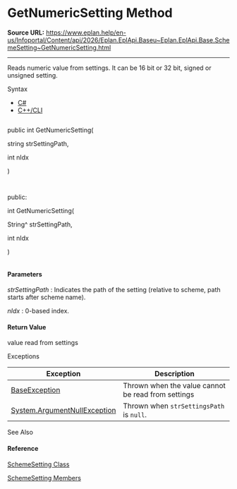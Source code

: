 # GetNumericSetting Method

**Source URL:** https://www.eplan.help/en-us/Infoportal/Content/api/2026/Eplan.EplApi.Baseu~Eplan.EplApi.Base.SchemeSetting~GetNumericSetting.html

---

Reads numeric value from settings. It can be 16 bit or 32 bit, signed or unsigned setting.

Syntax

- [C#](#i-syntax-CS)
- [C++/CLI](#i-syntax-CPP2005)

```
```
public int GetNumericSetting( 
   string strSettingPath,
   int nIdx
)
```
```

```
```
public:
int GetNumericSetting( 
   String^ strSettingPath,
   int nIdx
)
```
```

#### Parameters

*strSettingPath*
:   Indicates the path of the setting (relative to scheme, path starts after scheme name).

*nIdx*
:   0-based index.

#### Return Value

value read from settings

Exceptions

| Exception | Description |
| --- | --- |
| [BaseException](Eplan.EplApi.Baseu~Eplan.EplApi.Base.BaseException.html) | Thrown when the value cannot be read from settings |
| [System.ArgumentNullException](#) | Thrown when `strSettingsPath` is `null`. |



See Also

#### Reference

[SchemeSetting Class](Eplan.EplApi.Baseu~Eplan.EplApi.Base.SchemeSetting.html)
  
[SchemeSetting Members](Eplan.EplApi.Baseu~Eplan.EplApi.Base.SchemeSetting_members.html)